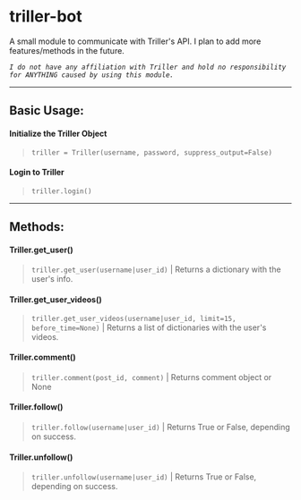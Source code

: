 # triller-bot
A small module to communicate with Triller's API.
I plan to add more features/methods in the future.

*`I do not have any affiliation with Triller and hold no responsibility for ANYTHING caused by using this module.`*

----

## Basic Usage:
#### Initialize the Triller Object
> `triller = Triller(username, password, suppress_output=False)`

#### Login to Triller
> `triller.login()`
----
## Methods:
#### Triller.get_user()
> `triller.get_user(username|user_id)` | Returns a dictionary with the user's info.

#### Triller.get_user_videos()
> `triller.get_user_videos(username|user_id, limit=15, before_time=None)` | Returns a list of dictionaries with the user's videos.

#### Triller.comment()
> `triller.comment(post_id, comment)` | Returns comment object or None

#### Triller.follow()
> `triller.follow(username|user_id)` | Returns True or False, depending on success.

#### Triller.unfollow()
> `triller.unfollow(username|user_id)` | Returns True or False, depending on success.